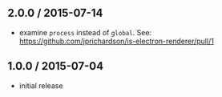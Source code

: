 2.0.0 / 2015-07-14
------------------
- examine `process` instead of `global`. See: https://github.com/jprichardson/is-electron-renderer/pull/1

1.0.0 / 2015-07-04
------------------
- initial release
